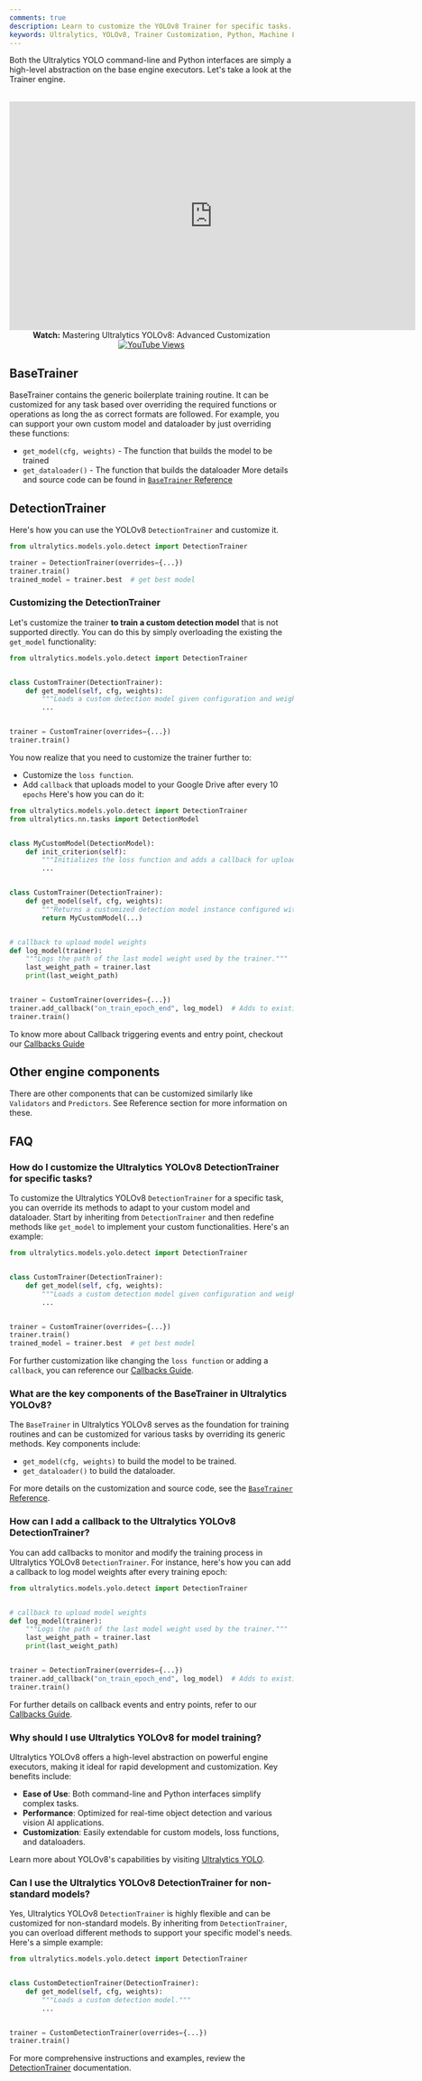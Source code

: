 ```yaml
---
comments: true
description: Learn to customize the YOLOv8 Trainer for specific tasks. Step-by-step instructions with Python examples for maximum model performance.
keywords: Ultralytics, YOLOv8, Trainer Customization, Python, Machine Learning, AI, Model Training, DetectionTrainer, Custom Models
---
```


Both the Ultralytics YOLO command-line and Python interfaces are simply a high-level abstraction on the base engine executors. Let's take a look at the Trainer engine.

<p align="center">
  <br>
  <iframe loading="lazy" width="720" height="405" src="https://www.youtube.com/embed/GsXGnb-A4Kc?start=104"
    title="YouTube video player" frameborder="0"
    allow="accelerometer; autoplay; clipboard-write; encrypted-media; gyroscope; picture-in-picture; web-share"
    allowfullscreen>
  </iframe>
  <br>
  <strong>Watch:</strong> Mastering Ultralytics YOLOv8: Advanced Customization <a href="https://www.youtube.com/watch?v=GsXGnb-A4Kc" alt="YouTube Views"><img src="https://img.shields.io/youtube/views/GsXGnb-A4Kc" alt="YouTube Views"></a>
</p>

## BaseTrainer

BaseTrainer contains the generic boilerplate training routine. It can be customized for any task based over overriding the required functions or operations as long the as correct formats are followed. For example, you can support your own custom model and dataloader by just overriding these functions:

- `get_model(cfg, weights)` - The function that builds the model to be trained
- `get_dataloader()` - The function that builds the dataloader More details and source code can be found in [`BaseTrainer` Reference](../reference/engine/trainer.md)

## DetectionTrainer

Here's how you can use the YOLOv8 `DetectionTrainer` and customize it.

```python
from ultralytics.models.yolo.detect import DetectionTrainer

trainer = DetectionTrainer(overrides={...})
trainer.train()
trained_model = trainer.best  # get best model
```

### Customizing the DetectionTrainer

Let's customize the trainer **to train a custom detection model** that is not supported directly. You can do this by simply overloading the existing the `get_model` functionality:

```python
from ultralytics.models.yolo.detect import DetectionTrainer


class CustomTrainer(DetectionTrainer):
    def get_model(self, cfg, weights):
        """Loads a custom detection model given configuration and weight files."""
        ...


trainer = CustomTrainer(overrides={...})
trainer.train()
```

You now realize that you need to customize the trainer further to:

- Customize the `loss function`.
- Add `callback` that uploads model to your Google Drive after every 10 `epochs` Here's how you can do it:

```python
from ultralytics.models.yolo.detect import DetectionTrainer
from ultralytics.nn.tasks import DetectionModel


class MyCustomModel(DetectionModel):
    def init_criterion(self):
        """Initializes the loss function and adds a callback for uploading the model to Google Drive every 10 epochs."""
        ...


class CustomTrainer(DetectionTrainer):
    def get_model(self, cfg, weights):
        """Returns a customized detection model instance configured with specified config and weights."""
        return MyCustomModel(...)


# callback to upload model weights
def log_model(trainer):
    """Logs the path of the last model weight used by the trainer."""
    last_weight_path = trainer.last
    print(last_weight_path)


trainer = CustomTrainer(overrides={...})
trainer.add_callback("on_train_epoch_end", log_model)  # Adds to existing callback
trainer.train()
```

To know more about Callback triggering events and entry point, checkout our [Callbacks Guide](callbacks.md)

## Other engine components

There are other components that can be customized similarly like `Validators` and `Predictors`. See Reference section for more information on these.

## FAQ

### How do I customize the Ultralytics YOLOv8 DetectionTrainer for specific tasks?

To customize the Ultralytics YOLOv8 `DetectionTrainer` for a specific task, you can override its methods to adapt to your custom model and dataloader. Start by inheriting from `DetectionTrainer` and then redefine methods like `get_model` to implement your custom functionalities. Here's an example:

```python
from ultralytics.models.yolo.detect import DetectionTrainer


class CustomTrainer(DetectionTrainer):
    def get_model(self, cfg, weights):
        """Loads a custom detection model given configuration and weight files."""
        ...


trainer = CustomTrainer(overrides={...})
trainer.train()
trained_model = trainer.best  # get best model
```

For further customization like changing the `loss function` or adding a `callback`, you can reference our [Callbacks Guide](../usage/callbacks.md).

### What are the key components of the BaseTrainer in Ultralytics YOLOv8?

The `BaseTrainer` in Ultralytics YOLOv8 serves as the foundation for training routines and can be customized for various tasks by overriding its generic methods. Key components include:

- `get_model(cfg, weights)` to build the model to be trained.
- `get_dataloader()` to build the dataloader.

For more details on the customization and source code, see the [`BaseTrainer` Reference](../reference/engine/trainer.md).

### How can I add a callback to the Ultralytics YOLOv8 DetectionTrainer?

You can add callbacks to monitor and modify the training process in Ultralytics YOLOv8 `DetectionTrainer`. For instance, here's how you can add a callback to log model weights after every training epoch:

```python
from ultralytics.models.yolo.detect import DetectionTrainer


# callback to upload model weights
def log_model(trainer):
    """Logs the path of the last model weight used by the trainer."""
    last_weight_path = trainer.last
    print(last_weight_path)


trainer = DetectionTrainer(overrides={...})
trainer.add_callback("on_train_epoch_end", log_model)  # Adds to existing callbacks
trainer.train()
```

For further details on callback events and entry points, refer to our [Callbacks Guide](../usage/callbacks.md).

### Why should I use Ultralytics YOLOv8 for model training?

Ultralytics YOLOv8 offers a high-level abstraction on powerful engine executors, making it ideal for rapid development and customization. Key benefits include:

- **Ease of Use**: Both command-line and Python interfaces simplify complex tasks.
- **Performance**: Optimized for real-time object detection and various vision AI applications.
- **Customization**: Easily extendable for custom models, loss functions, and dataloaders.

Learn more about YOLOv8's capabilities by visiting [Ultralytics YOLO](https://www.ultralytics.com/yolo).

### Can I use the Ultralytics YOLOv8 DetectionTrainer for non-standard models?

Yes, Ultralytics YOLOv8 `DetectionTrainer` is highly flexible and can be customized for non-standard models. By inheriting from `DetectionTrainer`, you can overload different methods to support your specific model's needs. Here's a simple example:

```python
from ultralytics.models.yolo.detect import DetectionTrainer


class CustomDetectionTrainer(DetectionTrainer):
    def get_model(self, cfg, weights):
        """Loads a custom detection model."""
        ...


trainer = CustomDetectionTrainer(overrides={...})
trainer.train()
```

For more comprehensive instructions and examples, review the [DetectionTrainer](../reference/engine/trainer.md) documentation.
